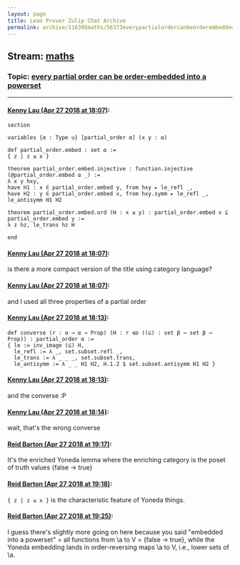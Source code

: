 ```yaml
---
layout: page
title: Lean Prover Zulip Chat Archive 
permalink: archive/116395maths/56373everypartialordercanbeorderembeddedintoapowerset.html
---
```


## Stream: [maths](index.html)
### Topic: [every partial order can be order-embedded into a powerset](56373everypartialordercanbeorderembeddedintoapowerset.html)

---

#### [Kenny Lau (Apr 27 2018 at 18:07)](https://leanprover.zulipchat.com/#narrow/stream/116395-maths/topic/every%20partial%20order%20can%20be%20order-embedded%20into%20a%20powerset/near/125781096):
```lean
section

variables {α : Type u} [partial_order α] (x y : α)

def partial_order.embed : set α :=
{ z | z ≤ x }

theorem partial_order.embed.injective : function.injective (@partial_order.embed α _) :=
λ x y hxy,
have H1 : x ∈ partial_order.embed y, from hxy ▸ le_refl _,
have H2 : y ∈ partial_order.embed x, from hxy.symm ▸ le_refl _,
le_antisymm H1 H2

theorem partial_order.embed.ord (H : x ≤ y) : partial_order.embed x ⊆ partial_order.embed y :=
λ z hz, le_trans hz H

end
```

#### [Kenny Lau (Apr 27 2018 at 18:07)](https://leanprover.zulipchat.com/#narrow/stream/116395-maths/topic/every%20partial%20order%20can%20be%20order-embedded%20into%20a%20powerset/near/125781102):
is there a more compact version of the title using category language?

#### [Kenny Lau (Apr 27 2018 at 18:07)](https://leanprover.zulipchat.com/#narrow/stream/116395-maths/topic/every%20partial%20order%20can%20be%20order-embedded%20into%20a%20powerset/near/125781113):
and I used all three properties of a partial order

#### [Kenny Lau (Apr 27 2018 at 18:13)](https://leanprover.zulipchat.com/#narrow/stream/116395-maths/topic/every%20partial%20order%20can%20be%20order-embedded%20into%20a%20powerset/near/125781335):
```lean
def converse (r : α → α → Prop) (H : r ≼o ((⊆) : set β → set β → Prop)) : partial_order α :=
{ le := inv_image (⊆) H,
  le_refl := λ _, set.subset.refl _,
  le_trans := λ _ _ _, set.subset.trans,
  le_antisymm := λ _ _ H1 H2, H.1.2 $ set.subset.antisymm H1 H2 }
```

#### [Kenny Lau (Apr 27 2018 at 18:13)](https://leanprover.zulipchat.com/#narrow/stream/116395-maths/topic/every%20partial%20order%20can%20be%20order-embedded%20into%20a%20powerset/near/125781342):
and the converse :P

#### [Kenny Lau (Apr 27 2018 at 18:14)](https://leanprover.zulipchat.com/#narrow/stream/116395-maths/topic/every%20partial%20order%20can%20be%20order-embedded%20into%20a%20powerset/near/125781353):
wait, that's the wrong converse

#### [Reid Barton (Apr 27 2018 at 19:17)](https://leanprover.zulipchat.com/#narrow/stream/116395-maths/topic/every%20partial%20order%20can%20be%20order-embedded%20into%20a%20powerset/near/125783616):
It's the enriched Yoneda lemma where the enriching category is the poset of truth values {false -> true}

#### [Reid Barton (Apr 27 2018 at 19:18)](https://leanprover.zulipchat.com/#narrow/stream/116395-maths/topic/every%20partial%20order%20can%20be%20order-embedded%20into%20a%20powerset/near/125783685):
`{ z | z ≤ x }` is the characteristic feature of Yoneda things.

#### [Reid Barton (Apr 27 2018 at 19:25)](https://leanprover.zulipchat.com/#narrow/stream/116395-maths/topic/every%20partial%20order%20can%20be%20order-embedded%20into%20a%20powerset/near/125783948):
I guess there's slightly more going on here because you said "embedded into a powerset" = all functions from \a to V = {false -> true}, while the Yoneda embedding lands in order-reversing maps \a to V, i.e., lower sets of \a.

